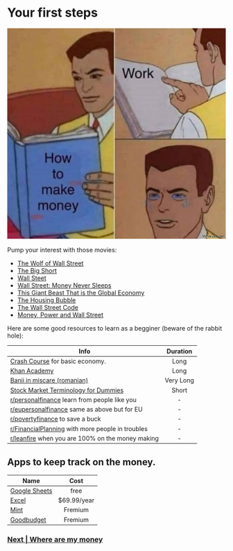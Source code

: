 # Your first steps

![](../memes/money-work.jpeg)

Pump your interest with those movies:

- [The Wolf of Wall Street](https://www.imdb.com/title/tt0993846/)
- [The Big Short](https://www.imdb.com/title/tt1596363/)
- [Wall Steet](https://www.imdb.com/title/tt0094291/)
- [Wall Street: Money Never Sleeps](https://www.imdb.com/title/tt1027718/)
- [This Giant Beast That is the Global Economy](https://www.imdb.com/title/tt8450534/)
- [The Housing Bubble](https://www.imdb.com/title/tt2448130/)
- [The Wall Street Code](https://topdocumentaryfilms.com/wall-street-code/)
- [Money, Power and Wall Street](https://topdocumentaryfilms.com/money-power-wall-street/)

Here are some good resources to learn as a begginer (beware of the rabbit hole):

| Info | Duration |
| --- | :--: |
| [Crash Course](https://www.youtube.com/watch?v=3ez10ADR_gM&list=PL1oDmcs0xTD-dJN1PL2N1urX0EKupBJCQ) for basic economy. | Long |
| [Khan Academy](https://www.youtube.com/playlist?list=PLSQl0a2vh4HDERCw_ddanXbsDpFWcpL-S) | Long |
| [Banii in miscare (romanian)](https://www.youtube.com/playlist?list=PLXho0H8fG-wUdeRAAZRXXGMMaW4BDybk_) | Very Long |
| [Stock Market Terminology for Dummies](https://www.youtube.com/watch?v=2NZ-Q328UBk) | Short |
| [r/personalfinance](https://www.reddit.com/r/personalfinance/) learn from people like you | - |
| [r/eupersonalfinance](https://www.reddit.com/r/eupersonalfinance/) same as above but for EU | - |
| [r/povertyfinance](https://www.reddit.com/r/povertyfinance/) to save a buck | - |
| [r/FinancialPlanning](https://www.reddit.com/r/FinancialPlanning/top/?t=month) with more people in troubles | - |
| [r/leanfire](https://www.reddit.com/r/leanfire/) when you are 100% on the money making | - |

## Apps to keep track on the money.

| Name | Cost |
| -- | :--: |
| [Google Sheets](https://www.google.com/sheets/about/) | free |
| [Excel](https://www.microsoft.com/en-us/microsoft-365/excel) | $69.99/year |
| [Mint](https://mint.intuit.com)  | Fremium |
| [Goodbudget](https://mint.intuit.com) | Fremium |

### [Next | Where are my money](save-money.md)

